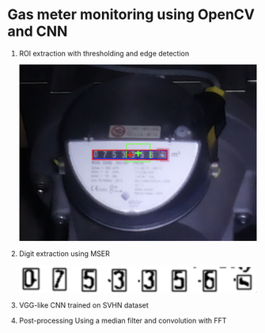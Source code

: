 # Gas meter monitoring using OpenCV and CNN

1. ROI extraction with thresholding and edge detection

	![ROI extraction](/doc/roi.png)
	
1. Digit extraction using MSER 

	![Digit extraction](/doc/digits.png)

1. VGG-like CNN trained on SVHN dataset

1. Post-processing
	Using a median filter and convolution with FFT